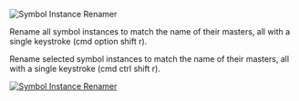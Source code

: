 ![Symbol Instance Renamer](https://raw.githubusercontent.com/sonburn/symbol-instance-renamer/master/logo.png)

Rename all symbol instances to match the name of their masters, all with a single keystroke (cmd option shift r).

Rename selected symbol instances to match the name of their masters, all with a single keystroke (cmd ctrl shift r).

[![Symbol Instance Renamer](https://img.youtube.com/vi/_L7E0B3y9d0/0.jpg)](https://www.youtube.com/watch?v=_L7E0B3y9d0)

